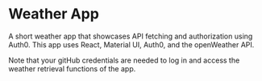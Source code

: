 # Weather App

A short weather app that showcases API fetching and authorization using Auth0. This app uses React, Material UI, Auth0, and the 
openWeather API.

Note that your gitHub credentials are needed to log in and access the weather retrieval functions of the app.
